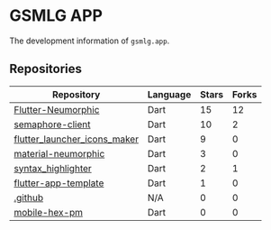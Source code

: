 # GSMLG APP

The development information of `gsmlg.app`.

## Repositories

<!-- REPO_LIST:START -->
| Repository | Language | Stars | Forks |
|------------|----------|-------|-------|
| [Flutter-Neumorphic](https://github.com/gsmlg-app/Flutter-Neumorphic) | Dart | 15 | 12 |
| [semaphore-client](https://github.com/gsmlg-app/semaphore-client) | Dart | 10 | 2 |
| [flutter_launcher_icons_maker](https://github.com/gsmlg-app/flutter_launcher_icons_maker) | Dart | 9 | 0 |
| [material-neumorphic](https://github.com/gsmlg-app/material-neumorphic) | Dart | 3 | 0 |
| [syntax_highlighter](https://github.com/gsmlg-app/syntax_highlighter) | Dart | 2 | 1 |
| [flutter-app-template](https://github.com/gsmlg-app/flutter-app-template) | Dart | 1 | 0 |
| [.github](https://github.com/gsmlg-app/.github) | N/A | 0 | 0 |
| [mobile-hex-pm](https://github.com/gsmlg-app/mobile-hex-pm) | Dart | 0 | 0 |

<!-- REPO_LIST:END -->
